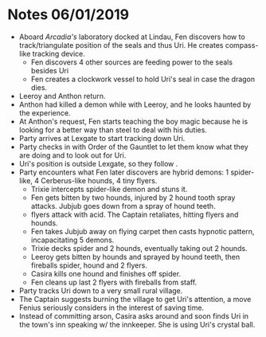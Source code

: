 <!-- TITLE: Session Notes 06/01/2019 -->
<!-- SUBTITLE: A quick summary of 2019 06 01 -->



# Notes 06/01/2019

- Aboard *Arcadia's* laboratory docked at Lindau, Fen discovers how to track/triangulate position of the seals and thus Uri. He creates compass-like tracking device.
  - Fen discovers 4 other sources are feeding power to the seals besides Uri
  - Fen creates a clockwork vessel to hold Uri's seal in case the dragon dies.
- Leeroy and Anthon return. 
- Anthon had killed a demon while with Leeroy, and he looks haunted by the experience.
- At Anthon's request, Fen starts teaching the boy magic because he is looking for a better way than steel to deal with his duties.
- Party arrives at Lexgate to start tracking down Uri.
- Party checks in with Order of the Gauntlet to let them know what they are doing and to look out for Uri.
- Uri's position is outside Lexgate, so they follow .
- Party encounters what Fen later discovers are hybrid demons: 1 spider-like, 4 Cerberus-like hounds, 4 tiny flyers. 
  - Trixie intercepts spider-like demon and stuns it. 
  - Fen gets bitten by two hounds, injured by 2 hound tooth spray attacks. Jubjub goes down from a spray of hound teeth. 
  - flyers attack with acid. The Captain retaliates, hitting flyers and hounds.
  - Fen takes Jubjub away on flying carpet then casts hypnotic pattern, incapacitating 5 demons. 
  - Trixie decks spider and 2 hounds, eventually taking out 2 hounds.  
  - Leeroy gets bitten by hounds and sprayed by hound teeth, then fireballs spider, hound and 2 flyers.
  - Casira kills one hound and finishes off spider. 
  - Fen cleans up last 2 flyers with fireballs from staff.
- Party tracks Uri down to a very small rural village.
- The Captain suggests burning the village to get Uri's attention, a move Fenius seriously considers in the interest of saving time.
- Instead of committing arson, Casira asks around and soon finds Uri in the town's inn speaking w/ the innkeeper. She is using Uri's crystal ball.